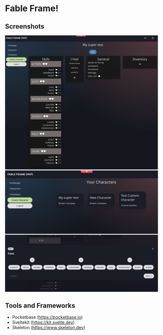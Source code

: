 # Fable Frame!

## Screenshots
![Example Screenshot](screenshots/2023-07-21_19-52.png)
![Example Screenshot](screenshots/2023-07-19_18-28.png)
![Example Screenshot](screenshots/2023-07-21_19-54.png)

## Tools and Frameworks
- Pocketbase (https://pocketbase.io)
- Sveltekit (https://kit.svelte.dev)
- Skeleton (https://www.skeleton.dev)
